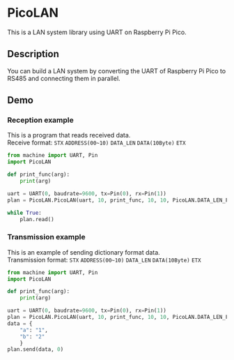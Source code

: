 # PicoLAN
This is a LAN system library using UART on Raspberry Pi Pico.

## Description
You can build a LAN system by converting the UART of Raspberry Pi Pico to RS485 and connecting them in parallel.

## Demo

### Reception example
This is a program that reads received data.   
Receive format: `STX` `ADDRESS(00~10)` `DATA_LEN` `DATA(10Byte)` `ETX`
```python:demo1.py
from machine import UART, Pin
import PicoLAN

def print_func(arg):
    print(arg)

uart = UART(0, baudrate=9600, tx=Pin(0), rx=Pin(1))
plan = PicoLAN.PicoLAN(uart, 10, print_func, 10, 10, PicoLAN.DATA_LEN_FIXED)

while True:
    plan.read()
```

### Transmission example
This is an example of sending dictionary format data.   
Transmission format: `STX` `ADDRESS(00~10)` `DATA_LEN` `DATA(10Byte)` `ETX`
```python:demo2.py
from machine import UART, Pin
import PicoLAN

def print_func(arg):
    print(arg)

uart = UART(0, baudrate=9600, tx=Pin(0), rx=Pin(1))
plan = PicoLAN.PicoLAN(uart, 10, print_func, 10, 10, PicoLAN.DATA_LEN_FIXED)
data = {
    "a": "1",
    "b": "2"
    }
plan.send(data, 0)
```
